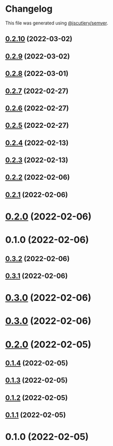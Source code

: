 # Changelog

This file was generated using [@jscutlery/semver](https://github.com/jscutlery/semver).

## [0.2.10](https://github.com/FinnDore/topic-inspector/compare/v0.2.9...v0.2.10) (2022-03-02)



## [0.2.9](https://github.com/FinnDore/topic-inspector/compare/v0.2.8...v0.2.9) (2022-03-02)



## [0.2.8](https://github.com/FinnDore/topic-inspector/compare/v0.2.7...v0.2.8) (2022-03-01)



## [0.2.7](https://github.com/FinnDore/topic-inspector/compare/v0.2.6...v0.2.7) (2022-02-27)



## [0.2.6](https://github.com/FinnDore/topic-inspector/compare/v0.2.5...v0.2.6) (2022-02-27)



## [0.2.5](https://github.com/FinnDore/topic-inspector/compare/v0.2.4...v0.2.5) (2022-02-27)



## [0.2.4](https://github.com/FinnDore/topic-inspector/compare/v0.2.3...v0.2.4) (2022-02-13)



## [0.2.3](https://github.com/FinnDore/topic-inspector/compare/v0.2.2...v0.2.3) (2022-02-13)



## [0.2.2](https://github.com/FinnDore/topic-inspector/compare/v0.2.1...v0.2.2) (2022-02-06)



## [0.2.1](https://github.com/FinnDore/topic-inspector/compare/v0.2.0...v0.2.1) (2022-02-06)



# [0.2.0](https://github.com/FinnDore/topic-inspector/compare/v0.1.0...v0.2.0) (2022-02-06)



# 0.1.0 (2022-02-06)



## [0.3.2](https://github.com/FinnDore/topic-inspector/compare/v0.3.1...v0.3.2) (2022-02-06)



## [0.3.1](https://github.com/FinnDore/topic-inspector/compare/v0.3.0...v0.3.1) (2022-02-06)



# [0.3.0](https://github.com/FinnDore/topic-inspector/compare/v0.2.0...v0.3.0) (2022-02-06)



# [0.3.0](https://github.com/FinnDore/topic-inspector/compare/v0.2.0...v0.3.0) (2022-02-06)



# [0.2.0](https://github.com/FinnDore/topic-inspector/compare/v0.1.4...v0.2.0) (2022-02-05)



## [0.1.4](https://github.com/FinnDore/topic-inspector/compare/v0.1.3...v0.1.4) (2022-02-05)



## [0.1.3](https://github.com/FinnDore/topic-inspector/compare/v0.1.2...v0.1.3) (2022-02-05)



## [0.1.2](https://github.com/FinnDore/topic-inspector/compare/v0.1.1...v0.1.2) (2022-02-05)



## [0.1.1](https://github.com/FinnDore/topic-inspector/compare/v0.1.0...v0.1.1) (2022-02-05)



# 0.1.0 (2022-02-05)
